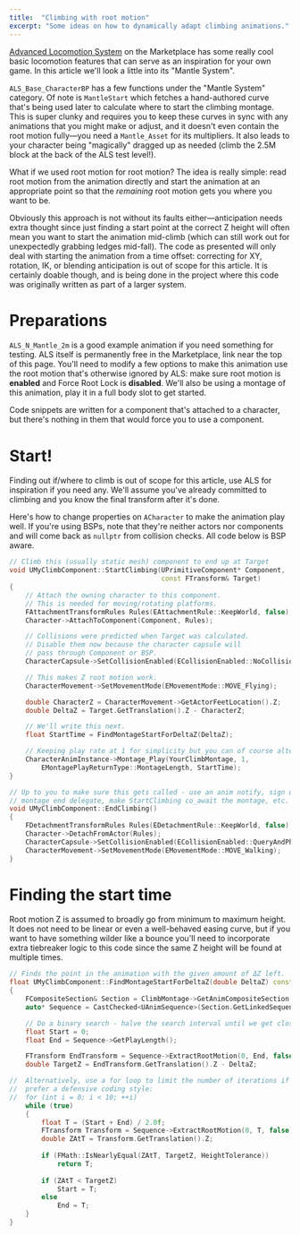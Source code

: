 ```yaml
---
title:  "Climbing with root motion"
excerpt: "Some ideas on how to dynamically adapt climbing animations."
---
```


[Advanced Locomotion System](https://www.unrealengine.com/marketplace/en-US/product/advanced-locomotion-system-v1)
on the Marketplace has some really cool basic locomotion features that can serve
as an inspiration for your own game.
In this article we'll look a little into its "Mantle System".

`ALS_Base_CharacterBP` has a few functions under the "Mantle System" category.
Of note is `MantleStart` which fetches a hand-authored curve that's being used
later to calculate where to start the climbing montage. This is super clunky and
requires you to keep these curves in sync with any animations that you might
make or adjust, and it doesn't even contain the root motion fully—you need a
`Mantle_Asset` for its multipliers.
It also leads to your character being "magically" dragged up as needed
(climb the 2.5M block at the back of the ALS test level!).

What if we used root motion for root motion? The idea is really simple: read
root motion from the animation directly and start the animation at an
appropriate point so that the _remaining_ root motion gets you where you want to
be.

Obviously this approach is not without its faults either—anticipation needs
extra thought since just finding a start point at the correct Z height will
often mean you want to start the animation mid-climb (which can still work out
for unexpectedly grabbing ledges mid-fall). The code as presented will only deal
with starting the animation from a time offset: correcting for XY, rotation, IK,
or blending anticipation is out of scope for this article. It is certainly
doable though, and is being done in the project where this code was originally
written as part of a larger system.

# Preparations

`ALS_N_Mantle_2m` is a good example animation if you need something for testing.
ALS itself is permanently free in the Marketplace, link near the top of this
page. You'll need to modify a few options to make this animation use the root
motion that's otherwise ignored by ALS: make sure root motion is **enabled**
and Force Root Lock is **disabled**.
We'll also be using a montage of this animation, play it in a full body slot to
get started.

Code snippets are written for a component that's attached to a character, but
there's nothing in them that would force you to use a component.

# Start!

Finding out if/where to climb is out of scope for this article, use ALS for
inspiration if you need any. We'll assume you've already committed to climbing
and you know the final transform after it's done.

Here's how to change properties on `ACharacter` to make the animation play well.
If you're using BSPs, note that they're neither actors nor components and will
come back as `nullptr` from collision checks. All code below is BSP aware.

```c++
// Climb this (usually static mesh) component to end up at Target
void UMyClimbComponent::StartClimbing(UPrimitiveComponent* Component,
                                      const FTransform& Target)
{
    // Attach the owning character to this component.
    // This is needed for moving/rotating platforms.
    FAttachmentTransformRules Rules(EAttachmentRule::KeepWorld, false);
    Character->AttachToComponent(Component, Rules);

    // Collisions were predicted when Target was calculated.
    // Disable them now because the character capsule will
    // pass through Component or BSP.
    CharacterCapsule->SetCollisionEnabled(ECollisionEnabled::NoCollision);

    // This makes Z root motion work.
    CharacterMovement->SetMovementMode(EMovementMode::MOVE_Flying);

    double CharacterZ = CharacterMovement->GetActorFeetLocation().Z;
    double DeltaZ = Target.GetTranslation().Z - CharacterZ;

    // We'll write this next.
    float StartTime = FindMontageStartForDeltaZ(DeltaZ);

    // Keeping play rate at 1 for simplicity but you can of course alter it.
    CharacterAnimInstance->Montage_Play(YourClimbMontage, 1,
        EMontagePlayReturnType::MontageLength, StartTime);
}

// Up to you to make sure this gets called - use an anim notify, sign up for a
// montage end delegate, make StartClimbing co_await the montage, etc.
void UMyClimbComponent::EndClimbing()
{
    FDetachmentTransformRules Rules(EDetachmentRule::KeepWorld, false);
    Character->DetachFromActor(Rules);
    CharacterCapsule->SetCollisionEnabled(ECollisionEnabled::QueryAndPhysics);
    CharacterMovement->SetMovementMode(EMovementMode::MOVE_Walking);
}
```

# Finding the start time

Root motion Z is assumed to broadly go from minimum to maximum height. It does
not need to be linear or even a well-behaved easing curve, but if you want to
have something wilder like a bounce you'll need to incorporate extra tiebreaker
logic to this code since the same Z height will be found at multiple times.

```c++
// Finds the point in the animation with the given amount of ΔZ left.
float UMyClimbComponent::FindMontageStartForDeltaZ(double DeltaZ) const
{
    FCompositeSection& Section = ClimbMontage->GetAnimCompositeSection(0);
    auto* Sequence = CastChecked<UAnimSequence>(Section.GetLinkedSequence());

    // Do a binary search - halve the search interval until we get close enough. 
    float Start = 0;
    float End = Sequence->GetPlayLength();

    FTransform EndTransform = Sequence->ExtractRootMotion(0, End, false);
    double TargetZ = EndTransform.GetTranslation().Z - DeltaZ;

//  Alternatively, use a for loop to limit the number of iterations if you
//  prefer a defensive coding style:
//  for (int i = 0; i < 10; ++i)
    while (true)
    {
        float T = (Start + End) / 2.0f;
        FTransform Transform = Sequence->ExtractRootMotion(0, T, false);
        double ZAtT = Transform.GetTranslation().Z;
    
        if (FMath::IsNearlyEqual(ZAtT, TargetZ, HeightTolerance))
            return T;
    
        if (ZAtT < TargetZ)
            Start = T;
        else
            End = T;
    }
}
```
